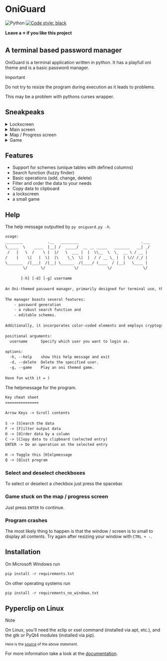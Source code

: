 # OniGuard
![Python](https://img.shields.io/badge/python-3670A0?style=for-the-badge&logo=python&logoColor=ffdd54) [![Code style: black](https://img.shields.io/badge/code%20style-black-000000.svg)](https://github.com/psf/black)

**Leave a ⭐ if you like this project**

## A terminal based password manager

OniGuard is a terminal application written in python. It has a playfull oni theme and is a basic password manager.

> [!Important]
> Do not try to resize the program during execution as it leads to problems.
>
> This may be a problem with pythons curses wrapper.

## Sneakpeaks

<details><summary>Lockscreen</summary>

![Lockscreen](assets/lockscreen.png)

</details>
<details><summary>Main screen</summary>

![Program](assets/program.png)

</details>
<details><summary>Map / Progress screen</summary>

![Map](assets/map.png)

</details>
<details><summary>Game</summary>

![Game](assets/game.png)

</details>

## Features

- Support for schemes (unique tables with defined columns)
- Search function (fuzzy finder)
- Basic operations (add, change, delete)
- Filter and order the data to your needs
- Copy data to clipboard
- a lockscreen
- a small game

## Help

The help message outputted by `py oniguard.py -h`.

```txt
usage:
________           .__   ________                            .___
\_____  \    ____  |__| /  _____/  __ __ _____   _______   __| _/
 /   |   \  /    \ |  |/   \  ___ |  |  \\__  \  \_  __ \ / __ |
/    |    \|   |  \|  |\    \_\  \|  |  / / __ \_ |  | \// /_/ |
\_______  /|___|  /|__| \______  /|____/ (____  / |__|   \____ |
        \/      \/             \/             \/              \/

       [-h] [-d] [-g] username

An Oni-themed password manager, primarily designed for terminal use, though a GUI could be seamlessly integrated.

The manager boasts several features:
    - password generation
    - a robust search function and
    - editable schemes.

Additionally, it incorporates color-coded elements and employs cryptography for enhanced security purposes.

positional arguments:
  username      Specify which user you want to login as.

options:
  -h, --help    show this help message and exit
  -d, --delete  Delete the specified user.
  -g, --game    Play an oni themed game.

Have fun with it = )
```

The helpmessage for the program.

```txt
Key cheat sheet
===============

Arrow Keys -> Scroll contents

S -> [S]earch the data
F -> [F]ilter output data
O -> [O]rder data by a column
C -> [C]opy data to clipboard (selected entry)
ENTER -> Do an operation on the selected entry

H -> Toggle this [H]elpmessage
Q -> [Q]uit program
```

### Select and deselect checkboxes

To select or deselect a checkbox just press the spacebar.

### Game stuck on the map / progress screen

Just press `ENTER` to continue.

### Program crashes

The most likely thing to happen is that the window / screen is to small to display all contents. Try again after resizing your window with `CTRL + -`.

## Installation

On Microsoft Windows run

```txt
pip install -r requirements.txt
```

On other operating systems run

```txt
pip install -r requirements_no_windows.txt
```

## Pyperclip on Linux

> [!Note]
> On Linux, you'll need the xclip or xsel command (installed via apt, etc.), and the gtk or PyQt4 modules (installed via pip).

<sup>

Here is the [source](https://note.nkmk.me/en/python-pyperclip-usage/) of the above statement.

</sup>

For more information take a look at the [documentation](https://pyperclip.readthedocs.io/en/latest/#not-implemented-error).

